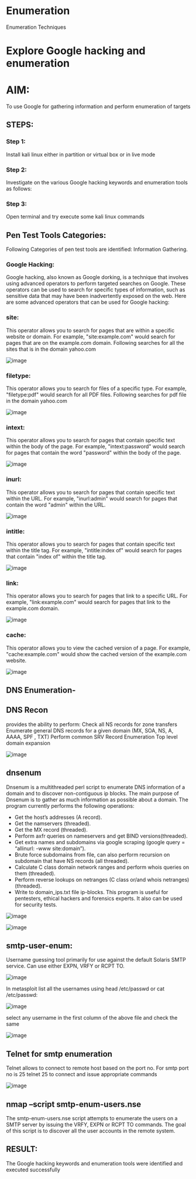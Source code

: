 # Enumeration
Enumeration Techniques

# Explore Google hacking and enumeration 

# AIM:

To use Google for gathering information and perform enumeration of targets

## STEPS:

### Step 1:

Install kali linux either in partition or virtual box or in live mode

### Step 2:

Investigate on the various Google hacking keywords and enumeration tools as follows:


### Step 3:
Open terminal and try execute some kali linux commands

## Pen Test Tools Categories:  

Following Categories of pen test tools are identified:
Information Gathering.

### Google Hacking:

Google hacking, also known as Google dorking, is a technique that involves using advanced operators to perform targeted searches on Google. These operators can be used to search for specific types of information, such as sensitive data that may have been inadvertently exposed on the web. Here are some advanced operators that can be used for Google hacking:

### site:
This operator allows you to search for pages that are within a specific website or domain. For example, "site:example.com" would search for pages that are on the example.com domain.
Following searches for all the sites that is in the domain yahoo.com

![image](https://github.com/Vanitha-SM/Enumeration/assets/119557985/63dc4188-e890-4aaf-83f0-189054dbb22c)


### filetype:
This operator allows you to search for files of a specific type. For example, "filetype:pdf" would search for all PDF files.
Following searches for pdf file in the domain yahoo.com

![image](https://github.com/Vanitha-SM/Enumeration/assets/119557985/1b3f4a33-ff59-4cdf-bad1-0faeb174ff5e)


### intext: 
This operator allows you to search for pages that contain specific text within the body of the page. For example, "intext:password" would search for pages that contain the word "password" within the body of the page.

![image](https://github.com/Vanitha-SM/Enumeration/assets/119557985/c7ce576f-ec52-4b91-a023-e9574249933a)


### inurl: 
This operator allows you to search for pages that contain specific text within the URL. For example, "inurl:admin" would search for pages that contain the word "admin" within the URL.

![image](https://github.com/Vanitha-SM/Enumeration/assets/119557985/4cbb5993-fed6-4b11-840c-0e09860f860f)

### intitle: 
This operator allows you to search for pages that contain specific text within the title tag. For example, "intitle:index of" would search for pages that contain "index of" within the title tag.

![image](https://github.com/Vanitha-SM/Enumeration/assets/119557985/acd14200-b395-47c4-acc6-043ca3932b70)

### link:
This operator allows you to search for pages that link to a specific URL. For example, "link:example.com" would search for pages that link to the example.com domain.

![image](https://github.com/Vanitha-SM/Enumeration/assets/119557985/c04a1135-281b-4da2-bd39-c1b3f07ca8f6)

### cache: 
This operator allows you to view the cached version of a page. For example, "cache:example.com" would show the cached version of the example.com website.

![image](https://github.com/Vanitha-SM/Enumeration/assets/119557985/a80f0d0f-136e-4908-b5f2-eefdf33e7e52)

 
## DNS Enumeration-




##  DNS Recon
provides the ability to perform:
Check all NS records for zone transfers
Enumerate general DNS records for a given domain (MX, SOA, NS, A, AAAA, SPF , TXT)
Perform common SRV Record Enumeration
Top level domain expansion

![image](https://github.com/Vanitha-SM/Enumeration/assets/119557985/59307aa7-b90c-4ff7-bc53-367d9ad44b31)

## dnsenum
Dnsenum is a multithreaded perl script to enumerate DNS information of a domain and to discover non-contiguous ip blocks. The main purpose of Dnsenum is to gather as much information as possible about a domain. The program currently performs the following operations:

- Get the host’s addresses (A record).
- Get the namservers (threaded).
- Get the MX record (threaded).
- Perform axfr queries on nameservers and get BIND versions(threaded).
- Get extra names and subdomains via google scraping (google query = “allinurl: -www site:domain”).
- Brute force subdomains from file, can also perform recursion on subdomain that have NS records (all threaded).
- Calculate C class domain network ranges and perform whois queries on them (threaded).
- Perform reverse lookups on netranges (C class or/and whois netranges) (threaded).
- Write to domain_ips.txt file ip-blocks.
This program is useful for pentesters, ethical hackers and forensics experts. It also can be used for security tests.

![image](https://github.com/Vanitha-SM/Enumeration/assets/119557985/017461e3-d399-46dd-9b5b-a0b4d1fac9d2)

![image](https://github.com/Vanitha-SM/Enumeration/assets/119557985/97361d36-8df3-48eb-a692-df70c58a5f91)


## smtp-user-enum:
Username guessing tool primarily for use against the default Solaris SMTP service. Can use either EXPN, VRFY or RCPT TO.

![image](https://github.com/Vanitha-SM/Enumeration/assets/119557985/ef22300b-9b15-4d41-99a0-0df1dd5c274a)


In metasploit list all the usernames using head /etc/passwd or cat /etc/passwd:

![image](https://github.com/Vanitha-SM/Enumeration/assets/119557985/6640e8b0-f5c7-4fb2-ad53-5dcdac7c6df8)

select any username in the first column of the above file and check the same

![image](https://github.com/Vanitha-SM/Enumeration/assets/119557985/3ca2e9dd-6738-4349-b97a-e11332fe3ee3)

## Telnet for smtp enumeration
Telnet allows to connect to remote host based on the port no. For smtp port no is 25
telnet <host address> 25 to connect
and issue appropriate commands
  
 ![image](https://github.com/Vanitha-SM/Enumeration/assets/119557985/cc88d054-d852-443d-81e1-240061d68e7f)

  
## nmap –script smtp-enum-users.nse <hostname>

The smtp-enum-users.nse script attempts to enumerate the users on a SMTP server by issuing the VRFY, EXPN or RCPT TO commands. The goal of this script is to discover all the user accounts in the remote system.





## RESULT:
The Google hacking keywords and enumeration tools were identified and executed successfully

